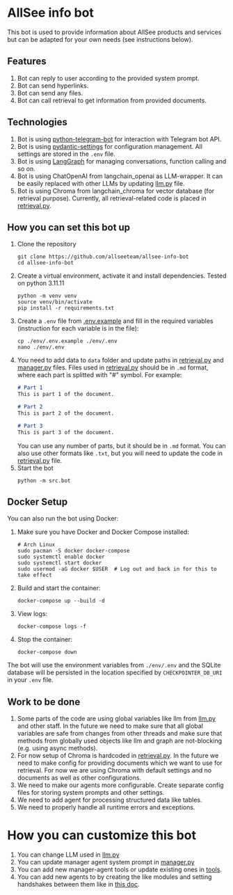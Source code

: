 # AllSee info bot

This bot is used to provide information about AllSee products and services but can be adapted for your own needs (see instructions below).

## Features
1. Bot can reply to user according to the provided system prompt.
2. Bot can send hyperlinks.
3. Bot can send any files.
4. Bot can call retrieval to get information from provided documents.

## Technologies
1. Bot is using [python-telegram-bot](https://python-telegram-bot.org/) for interaction with Telegram bot API. 
2. Bot is using [pydantic-settings](https://docs.pydantic.dev/latest/concepts/pydantic_settings/) for configuration management. All settings are stored in the `.env` file.
3. Bot is using [LangGraph](https://langchain-ai.github.io/langgraph/) for managing conversations, function calling and so on.
4. Bot is using ChatOpenAI from langchain_openai as LLM-wrapper. It can be easily replaced with other LLMs by updating [llm.py](src/agentic/llm.py) file.
5. Bot is using Chroma from langchain_chroma for vector database (for retrieval purpose). Currently, all retrieval-related code is placed in [retrieval.py](src/agentic/agents/manager/tools/retrieval.py).

## How you can set this bot up
1. Clone the repository
    ```shell
    git clone https://github.com/allseeteam/allsee-info-bot
    cd allsee-info-bot
    ```
2. Create a virtual environment, activate it and install dependencies. Tested on python 3.11.11
    ```shell
    python -m venv venv
    source venv/bin/activate
    pip install -r requirements.txt
    ```
3. Create a `.env` file from [.env.example](env/.env.example) and fill in the required variables (instruction for each variable is in the file):
    ```shell
    cp ./env/.env.example ./env/.env
    nano ./env/.env
    ```
4. You need to add data to `data` folder and update paths in [retrieval.py](src/agentic/agents/manager/tools/retrieval.py) and [manager.py](src/agentic/agents/manager/manager.py) files. Files used in [retrieval.py](src/agentic/agents/manager/tools/retrieval.py) should be in `.md` format, where each part is splitted with "#" symbol. For example:
    ```markdown
    # Part 1
    This is part 1 of the document.
    
    # Part 2
    This is part 2 of the document.
    
    # Part 3
    This is part 3 of the document.
    ```
    You can use any number of parts, but it should be in `.md` format. You can also use other formats like `.txt`, but you will need to update the code in [retrieval.py](src/agentic/agents/manager/tools/retrieval.py) file.
5. Start the bot
    ```shell
    python -m src.bot
    ```

## Docker Setup
You can also run the bot using Docker:

1. Make sure you have Docker and Docker Compose installed:
   ```shell
   # Arch Linux
   sudo pacman -S docker docker-compose
   sudo systemctl enable docker
   sudo systemctl start docker
   sudo usermod -aG docker $USER  # Log out and back in for this to take effect
   ```

2. Build and start the container:
   ```shell
   docker-compose up --build -d
   ```

3. View logs:
   ```shell
   docker-compose logs -f
   ```

4. Stop the container:
   ```shell
   docker-compose down
   ```

The bot will use the environment variables from `./env/.env` and the SQLite database will be persisted in the location specified by `CHECKPOINTER_DB_URI` in your `.env` file.
## Work to be done
1. Some parts of the code are using global variables like llm from [llm.py](src/agentic/llm.py) and other staff. In the future we need to make sure that all global variables are safe from changes from other threads and make sure that methods from globally used objects like llm and graph are not-blocking (e.g. using async methods).
2. For now setup of Chroma is hardcoded in [retrieval.py](src/agentic/agents/manager/tools/retrieval.py). In the future we need to make config for providing documents which we want to use for retrieval. For now we are using Chroma with default settings and no documents as well as other configurations.
3. We need to make our agents more configurable. Create separate config files for storing system prompts and other settings.
4. We need to add agent for processing structured data like tables.
5. We need to properly handle all runtime errors and exceptions.

# How you can customize this bot
1. You can change LLM used in [llm.py](src/agentic/llm.py)
2. You can update manager agent system prompt in [manager.py](src/agentic/agents/manager/manager.py)
3. You can add new manager-agent tools or update existing ones in [tools](src/agentic/agents/manager/tools). 
4. You can add new agents to by creating the like modules and setting handshakes between them like in [this doc](https://langchain-ai.github.io/langgraph/how-tos/agent-handoffs/).
